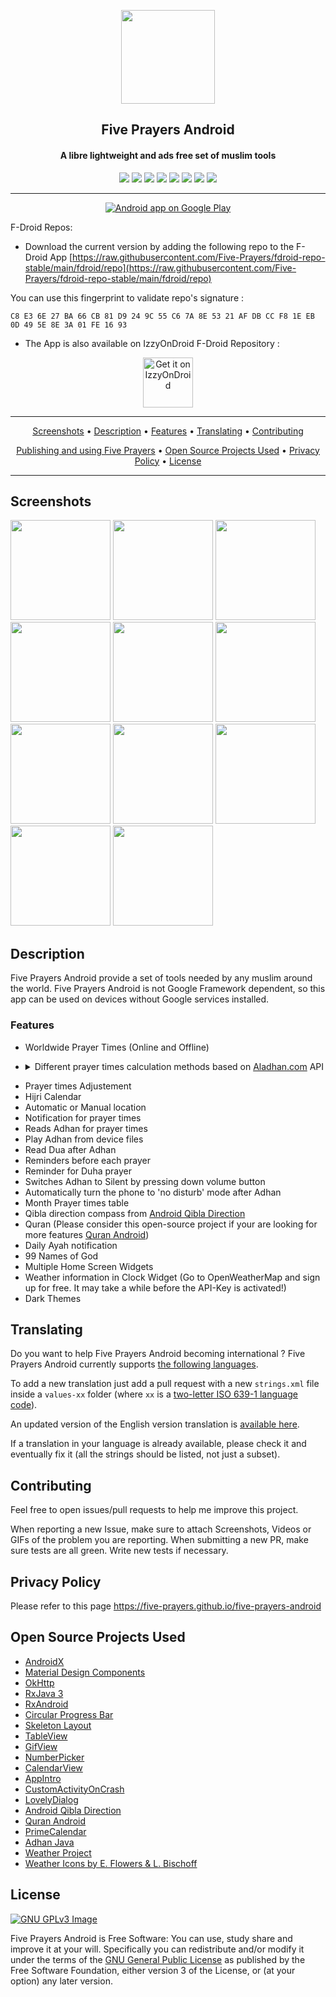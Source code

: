 <p align="center"><a href="https://github.com/HichamBI/five-prayers-android"><img src="app/src/main/res/mipmap-xxxhdpi/ic_launcher.png" width="150"></a></p> 
<h2 align="center"><b>Five Prayers Android</b></h2>
<h4 align="center">A libre lightweight and ads free set of muslim tools</h4>

<p align="center">
<a href="https://github.com/Five-Prayers/five-prayers-android/actions" alt="Build Status" target="_blank"><img src="https://github.com/Five-Prayers/five-prayers-android/workflows/CI/badge.svg?branch=main"></a>
<a href="https://android-arsenal.com/api?level=16" alt="Min API: 16" target="_blank"><img src="https://img.shields.io/badge/API-16%2B-brightgreen.svg?style=flat"></a>
<a href="https://www.gnu.org/licenses/gpl-3.0" alt="License: GPLv3" target="_blank"><img src="https://img.shields.io/badge/License-GPL%20v3-blue.svg"></a>
 <a href="https://github.com/Five-Prayers/five-prayers-android/branches" alt="Branches" target="_blank"><img src="https://img.shields.io/github/last-commit/five-prayers/five-prayers-android"></a>
<a href="https://github.com/Five-Prayers/five-prayers-android/releases/latest" alt="Download: latest version" target="_blank"><img src="https://img.shields.io/github/v/release/Five-Prayers/five-prayers-android"></a>
<a href="https://github.com/Five-Prayers/five-prayers-android/releases/latest" alt="Download: latest version" target="_blank"><img src="https://img.shields.io/github/downloads/Five-Prayers/five-prayers-android/total?logo=Github"></a>
<a href="https://play.google.com/store/apps/details?id=com.hbouzidi.fiveprayers" alt="Download: latest version" target="_blank"><img src="https://PlayBadges.pavi2410.me/badge/downloads?id=com.hbouzidi.fiveprayers"></a>
<a href="https://apt.izzysoft.de/fdroid/index/apk/com.hbouzidi.fiveprayers/" alt="Download: latest version" target="_blank"><img src="https://img.shields.io/endpoint?url=https://apt.izzysoft.de/fdroid/api/v1/shield/com.hbouzidi.fiveprayers"></a>
</p>

<hr>
<p align="center">
<a href="https://play.google.com/store/apps/details?id=com.hbouzidi.fiveprayers" alt="Play Store Link" target="_blank">
  <img alt="Android app on Google Play" src="https://developer.android.com/images/brand/en_app_rgb_wo_45.png"/>
</a>

F-Droid Repos:
<br>
- Download the current version by adding the following repo to the F-Droid App
[https://raw.githubusercontent.com/Five-Prayers/fdroid-repo-stable/main/fdroid/repo](https://raw.githubusercontent.com/Five-Prayers/fdroid-repo-stable/main/fdroid/repo)

You can use this fingerprint to validate repo's signature : 

```
C8 E3 6E 27 BA 66 CB 81 D9 24 9C 55 C6 7A 8E 53 21 AF DB CC F8 1E EB 0D 49 5E 8E 3A 01 FE 16 93
```

- The App is also available on IzzyOnDroid F-Droid Repository :

<p align="center">
  <a href="https://apt.izzysoft.de/fdroid/index/apk/com.hbouzidi.fiveprayers/" alt="IzzyOnDroid Link" target="_blank">
    <img src="https://gitlab.com/IzzyOnDroid/repo/-/raw/master/assets/IzzyOnDroid.png" alt="Get it on IzzyOnDroid" height=80/>
  </a>
</p> 

<hr>
<p align="center"><a href="#screenshots">Screenshots</a> &bull; <a href="#description">Description</a> &bull; <a href="#features">Features</a> &bull; <a href="#translating">Translating</a> &bull; <a href="#contributing">Contributing</a></p>
<p align="center"><a href="#publishing-and-using-five-prayers-for-android-code-in-other-projects">Publishing and using Five Prayers</a> &bull; <a href="#open-source-projects-used">Open Source Projects Used</a> &bull; <a href="#privacy-policy">Privacy Policy</a> &bull; <a href="#license">License</a> </p>
<hr>

## Screenshots

[<img src="screenshots/pixel_4xl/Screenshot_0.png" width=160>](screenshots/pixel_4xl/Screenshot_0.png)
[<img src="screenshots/pixel_4xl/Screenshot_1.png" width=160>](screenshots/pixel_4xl/Screenshot_1.png)
[<img src="screenshots/pixel_4xl/Screenshot_2.png" width=160>](screenshots/pixel_4xl/Screenshot_2.png)
[<img src="screenshots/pixel_4xl/Screenshot_3.png" width=160>](screenshots/pixel_4xl/Screenshot_3.png)
[<img src="screenshots/pixel_4xl/Screenshot_4.png" width=160>](screenshots/pixel_4xl/Screenshot_4.png)
[<img src="screenshots/pixel_4xl/Screenshot_5.png" width=160>](screenshots/pixel_4xl/Screenshot_5.png)
[<img src="screenshots/pixel_4xl/Screenshot_9.png" width=160>](screenshots/pixel_4xl/Screenshot_9.png)
[<img src="screenshots/pixel_4xl/Screenshot_11.png" width=160>](screenshots/pixel_4xl/Screenshot_11.png)
[<img src="screenshots/pixel_4xl/Screenshot_12.png" width=160>](screenshots/pixel_4xl/Screenshot_12.png)
[<img src="screenshots/pixel_4xl/Screenshot_13.png" width=160>](screenshots/pixel_4xl/Screenshot_13.png)
[<img src="screenshots/pixel_4xl/Screenshot_17.png" width=160>](screenshots/pixel_4xl/Screenshot_17.png)

## Description

Five Prayers Android provide a set of tools needed by any muslim around the world.
Five Prayers Android is not Google Framework dependent, so this app can be used on devices without Google services installed.

### Features

* Worldwide Prayer Times (Online and Offline)

* <details>
  <summary>Different prayer times calculation methods based on <a href="https://aladhan.com">Aladhan.com</a> API</summary>
    
    - Shia Ithna Ashari, Leva Research Institute, Qum
    - University of Islamic Sciences, Karachi
    - Islamic Society of North America (ISNA)
    - Muslim World League (MWL)
    - Umm al-Qura University
    - Egyptian General Authority of Survey
    - Institute of Geophysics, University of Tehran
    - Gulf Region Method
    - Kuwait Method
    - Qatar Method
    - Majlis Ugama Islam - Singapura
    - Jabatan Kemajuan Islam - Malaysia
    - Kementerian Agama RI - Indonesia
    - L'Union des Organisations Islamiques de France (UOIF)
    - Mosquée de Paris - France
    - Angle 18° - France
    - Angle 15° - France
    - Diyanet İşleri Başkanlığı - Turkey
    - Spiritual Administration of Muslims of Russia
    - London Unified Prayer Times
    - Ministry of Islamic Affairs and Habous - Morocco
    - Ministry of religious affairs - Tunisia
    - Ministry of Religious Affairs and wakfs- Algeria
    
</details>

* Prayer times Adjustement
* Hijri Calendar
* Automatic or Manual location
* Notification for prayer times 
* Reads Adhan for prayer times
* Play Adhan from device files
* Read Dua after Adhan
* Reminders before each prayer
* Reminder for Duha prayer
* Switches Adhan to Silent by pressing down volume button
* Automatically turn the phone to 'no disturb' mode after Adhan
* Month Prayer times table
* Qibla direction compass from [Android Qibla Direction](https://github.com/hassaanjamil/hj-android-lib-qibla-direction)
* Quran (Please consider this open-source project if your are looking for more features [Quran Android](https://github.com/quran/quran_android))
* Daily Ayah notification
* 99 Names of God
* Multiple Home Screen Widgets
* Weather information in Clock Widget (Go to OpenWeatherMap and sign up for free. It may take a while before the API-Key is activated!)
* Dark Themes

## Translating

Do you want to help Five Prayers Android becoming international ?
Five Prayers Android currently supports [the following languages]( app/src/main/res).

To add a new translation just add a pull request with a new `strings.xml` file inside a `values-xx` folder (where `xx` is a [two-letter ISO 639-1 language code](https://en.wikipedia.org/wiki/ISO_639-1)).

An updated version of the English version translation is [available here](app/src/main/res/values/strings.xml).

If a translation in your language is already available, please check it and eventually fix it (all the strings should be listed, not just a subset).

## Contributing

Feel free to open issues/pull requests to help me improve this project.

When reporting a new Issue, make sure to attach Screenshots, Videos or GIFs of the problem you are reporting.
When submitting a new PR, make sure tests are all green. Write new tests if necessary.

## Privacy Policy

Please refer to this page <a href="https://five-prayers.github.io/five-prayers-android/" alt="Privacy Policy" target="_blank">https://five-prayers.github.io/five-prayers-android</a>


## Open Source Projects Used

* [AndroidX](https://developer.android.com/jetpack/androidx/)
* [Material Design Components](https://github.com/material-components/material-components-android)
* [OkHttp](https://github.com/square/okhttp)
* [RxJava 3](https://github.com/ReactiveX/RxJava)
* [RxAndroid](https://github.com/ReactiveX/RxAndroid)
* [Circular Progress Bar](https://github.com/lopspower/CircularProgressBar)
* [Skeleton Layout](https://github.com/Faltenreich/SkeletonLayout)
* [TableView](https://github.com/evrencoskun/TableView)
* [GifView](https://github.com/Cutta/GifView)
* [NumberPicker](https://github.com/travijuu/NumberPicker)
* [CalendarView](https://github.com/kizitonwose/CalendarView)
* [AppIntro](https://github.com/AppIntro/AppIntro)
* [CustomActivityOnCrash](https://github.com/Ereza/CustomActivityOnCrash)
* [LovelyDialog](https://github.com/yarolegovich/LovelyDialog)
* [Android Qibla Direction](https://github.com/hassaanjamil/hj-android-lib-qibla-direction)
* [Quran Android](https://github.com/quran/quran_android)
* [PrimeCalendar](https://github.com/aminography/PrimeCalendar)
* [Adhan Java](https://github.com/batoulapps/adhan-java)
* [Weather Project](https://codeberg.org/BeoCode/Weather)
* [Weather Icons by E. Flowers & L. Bischoff](https://erikflowers.github.io/weather-icons/)


## License
[![GNU GPLv3 Image](https://www.gnu.org/graphics/gplv3-127x51.png)](http://www.gnu.org/licenses/gpl-3.0.en.html)  

Five Prayers Android is Free Software: You can use, study share and improve it at your
will. Specifically you can redistribute and/or modify it under the terms of the
[GNU General Public License](https://www.gnu.org/licenses/gpl.html) as
published by the Free Software Foundation, either version 3 of the License, or
(at your option) any later version.
